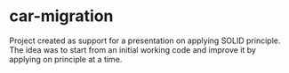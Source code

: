 # car-migration

Project created as support for a presentation on applying SOLID principle. The idea was to start from an initial working code and improve it by applying on principle at a time.
